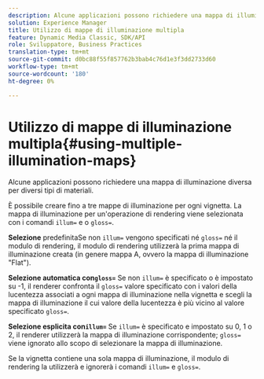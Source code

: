 ```yaml
---
description: Alcune applicazioni possono richiedere una mappa di illuminazione diversa per diversi tipi di materiali.
solution: Experience Manager
title: Utilizzo di mappe di illuminazione multipla
feature: Dynamic Media Classic, SDK/API
role: Sviluppatore, Business Practices
translation-type: tm+mt
source-git-commit: d0bc88f55f857762b3bab4c76d1e3f3dd2733d60
workflow-type: tm+mt
source-wordcount: '180'
ht-degree: 0%

---
```



# Utilizzo di mappe di illuminazione multipla{#using-multiple-illumination-maps}

Alcune applicazioni possono richiedere una mappa di illuminazione diversa per diversi tipi di materiali.

È possibile creare fino a tre mappe di illuminazione per ogni vignetta. La mappa di illuminazione per un&#39;operazione di rendering viene selezionata con i comandi `illum=` e o `gloss=`.

**Selezione** predefinitaSe non  `illum=` vengono specificati né  `gloss=` né il modulo di rendering, il modulo di rendering utilizzerà la prima mappa di illuminazione creata (in genere mappa A, ovvero la mappa di illuminazione &quot;Flat&quot;).

**Selezione automatica con`gloss=`** Se non  `illum=` è specificato o è impostato su -1, il renderer confronta il  `gloss=` valore specificato con i valori della lucentezza associati a ogni mappa di illuminazione nella vignetta e scegli la mappa di illuminazione il cui valore della lucentezza è più vicino al valore specificato  `gloss=`.

**Selezione esplicita con`illum=`** Se  `illum=` è specificato e impostato su 0, 1 o 2, il renderer utilizzerà la mappa di illuminazione corrispondente;  `gloss=` viene ignorato allo scopo di selezionare la mappa di illuminazione.

Se la vignetta contiene una sola mappa di illuminazione, il modulo di rendering la utilizzerà e ignorerà i comandi `illum=` e `gloss=`.
